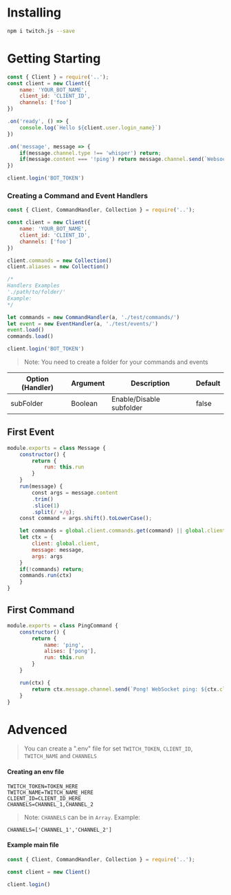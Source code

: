 # Installing
```bash
npm i twitch.js --save
```

# Getting Starting
```js
const { Client } = require('..');
const client = new Client({
	name: 'YOUR_BOT_NAME',
	client_id: 'CLIENT_ID',
	channels: ['foo']
})

.on('ready', () => {
	console.log(`Hello ${client.user.login_name}`)
})

.on('message', message => {
	if(message.channel.type !== 'whisper') return;
	if(message.content === '!ping') return message.channel.send(`Websocket: ${client.ping}ms`)
})

client.login('BOT_TOKEN')
```

### Creating a Command and Event Handlers
```js
const { Client, CommandHandler, Collection } = require('..');

const client = new Client({
	name: 'YOUR_BOT_NAME',
	client_id: 'CLIENT_ID',
	channels: ['foo']
})

client.commands = new Collection()
client.aliases = new Collection()

/* 
Handlers Examples
'./path/to/folder/'
Example:
*/

let commands = new CommandHandler(a, './test/commands/')
let event = new EventHandler(a, './test/events/')
event.load()
commands.load()

client.login('BOT_TOKEN')
```
> Note: You need to create a folder for your commands and events

|   Option (Handler)  |   Argument   |    Description           |   Default   |
| ------------------- | ------------ | ------------------------ | ----------- |
| subFolder           |    Boolean   | Enable/Disable subfolder | false       |


## First Event
```js
module.exports = class Message {
	constructor() {
		return {
			run: this.run
		}
	}
	run(message) {
		const args = message.content
		.trim()
		.slice(1)
		.split(/ +/g);
	const command = args.shift().toLowerCase();    

	let commands = global.client.commands.get(command) || global.client.aliases.get(command)
	let ctx = {
		client: global.client,
		message: message,
		args: args
	}
	if(!commands) return;
	commands.run(ctx)
	}
}
```

## First Command
```js
module.exports = class PingCommand {
	constructor() {
		return {
			name: 'ping',
			alises: ['pong'],
			run: this.run
		}
	}

	run(ctx) {
		return ctx.message.channel.send(`Pong! WebSocket ping: ${ctx.client.ping}ms`)
	}
}
```

# Advenced

> You can create a ".env" file for set `TWITCH_TOKEN`, `CLIENT_ID`, `TWITCH_NAME` and `CHANNELS`

#### Creating an env file

```env
TWITCH_TOKEN=TOKEN_HERE
TWITCH_NAME=TWITCH_NAME_HERE
CLIENT_ID=CLIENT_ID_HERE
CHANNELS=CHANNEL_1,CHANNEL_2
```
> Note: `CHANNELS` can be in `Array`. Example:
```env
CHANNELS=['CHANNEL_1','CHANNEL_2']
```

#### Example main file

```js
const { Client, CommandHandler, Collection } = require('..');

const client = new Client()

client.login()
```